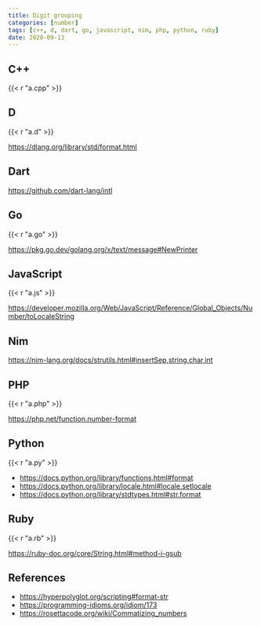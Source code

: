 ```yaml
---
title: Digit grouping
categories: [number]
tags: [c++, d, dart, go, javascript, nim, php, python, ruby]
date: 2020-09-13
---
```


## C++

{{< r "a.cpp" >}}

## D

{{< r "a.d" >}}

<https://dlang.org/library/std/format.html>

## Dart

<https://github.com/dart-lang/intl>

## Go

{{< r "a.go" >}}

<https://pkg.go.dev/golang.org/x/text/message#NewPrinter>

## JavaScript

{{< r "a.js" >}}

<https://developer.mozilla.org/Web/JavaScript/Reference/Global_Objects/Number/toLocaleString>

## Nim

<https://nim-lang.org/docs/strutils.html#insertSep,string,char,int>

## PHP

{{< r "a.php" >}}

<https://php.net/function.number-format>

## Python

{{< r "a.py" >}}

- <https://docs.python.org/library/functions.html#format>
- <https://docs.python.org/library/locale.html#locale.setlocale>
- <https://docs.python.org/library/stdtypes.html#str.format>

## Ruby

{{< r "a.rb" >}}

<https://ruby-doc.org/core/String.html#method-i-gsub>

## References

- <https://hyperpolyglot.org/scripting#format-str>
- <https://programming-idioms.org/idiom/173>
- <https://rosettacode.org/wiki/Commatizing_numbers>
